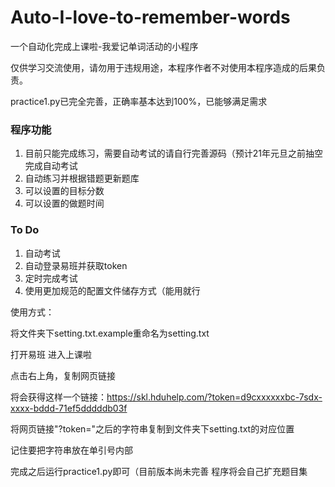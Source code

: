 # Auto-I-love-to-remember-words

一个自动化完成上课啦-我爱记单词活动的小程序

仅供学习交流使用，请勿用于违规用途，本程序作者不对使用本程序造成的后果负责。  



practice1.py已完全完善，正确率基本达到100%，已能够满足需求



### 程序功能

1. 目前只能完成练习，需要自动考试的请自行完善源码（预计21年元旦之前抽空完成自动考试
2. 自动练习并根据错题更新题库
3. 可以设置的目标分数
4. 可以设置的做题时间



### To Do

1. 自动考试
2. 自动登录易班并获取token
3. 定时完成考试
4. 使用更加规范的配置文件储存方式（能用就行



使用方式：

将文件夹下setting.txt.example重命名为setting.txt

打开易班 进入上课啦

点击右上角，复制网页链接

将会获得这样一个链接：https://skl.hduhelp.com/?token=d9cxxxxxxbc-7sdx-xxxx-bddd-71ef5dddddb03f

将网页链接"?token="之后的字符串复制到文件夹下setting.txt的对应位置

记住要把字符串放在单引号内部

完成之后运行practice1.py即可（目前版本尚未完善 程序将会自己扩充题目集